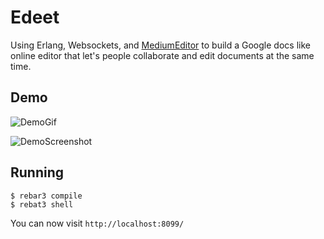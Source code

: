 Edeet
=====

Using Erlang, Websockets, and [MediumEditor](https://github.com/yabwe/medium-editor) to build a Google docs 
like online editor that let's people collaborate and edit documents
at the same time.

Demo
------
![DemoGif](https://media.giphy.com/media/3ohzdTvasuj8E0hT8Y/giphy.gif)

![DemoScreenshot](http://i.imgur.com/o56ALYJ.png)

Running
-----

    $ rebar3 compile
    $ rebat3 shell

You can now visit `http://localhost:8099/`
